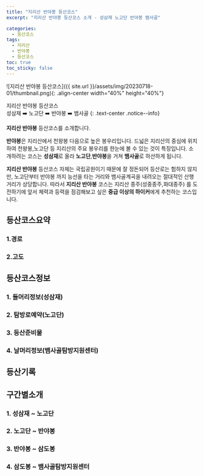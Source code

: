 ```yaml
---
title: "지리산 반야봉 등산코스"
excerpt: "지리산 반야봉 등산코스 소개 - 성삼재 노고단 반야봉 뱀사골"

categories:
  - 등산코스
tags:
  - 지리산
  - 반야봉
  - 등산코스
toc: true
toc_sticky: false
---
```


![지리산 반야봉 등산코스]({{ site.url }}/assets/img/20230718-01/thumbnail.png){: .align-center width="40%" height="40%"}

지리산 반야봉 등산코스  
성삼재 :arrow_right: 노고단 :arrow_right: 반야봉 :arrow_right: 뱀사골
{: .text-center .notice--info}

**지리산 반야봉** 등산코스를 소개합니다.

**반야봉**은 지리산에서 천왕봉 다음으로 높은 봉우리입니다. 드넓은 지리산의 중심에 위치하여 천왕봉,노고단 등 지리산의 주요 봉우리를 한눈에 볼 수 있는 것이 특징입니다. 소개하려는 코스는 **성삼재**로 올라 **노고단**,**반야봉**을 거쳐 **뱀사골**로 하산하게 됩니다.

**지리산 반야봉** 등산코스 자체는 국립공원이기 때문에 잘 정돈되어 등산로는 험하지 않지만, 노고단부터 반야봉 까지 능선을 타는 거리와 뱀사골계곡을 내려오는 절대적인 산행거리가 상당합니다. 따라서 **지리산 반야봉** 코스는 지리산 종주(성중종주,화대종주) 를 도전하기에 앞서 체력과 등력을 점검해보고 싶은 **중급 이상의 하이커**에게 추천하는 코스입니다.

## 등산코스요약

### 1.경로

### 2.고도

## 등산코스정보

### 1. 들머리정보(성삼재)

### 2. 탐방로예약(노고단)

### 3. 등산준비물

### 4. 날머리정보(뱀사골탐방지원센터)

## 등산기록

## 구간별소개

### 1. 성삼재 ~ 노고단

### 2. 노고단 ~ 반야봉

### 3. 반야봉 ~ 삼도봉

### 4. 삼도봉 ~ 뱀사골탐방지원센터
